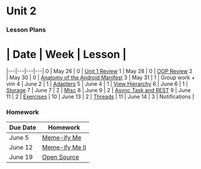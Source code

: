 # Unit 2

### Lesson Plans

 # |  Date | Week | Lesson |
|---|---|---|---|
0 | May 26 | 0 | [Unit 1 Review](lessons/0_Review.md)
1 | May 28 | 0 | [OOP Review](lessons/01_OOP-Review.md)
2 | May 30 | 0 | [Anatomy of the Android Manifest](lessons/02_Anatomy-Manifest.md)
3 | May 31 | 1 | Group work + vim
4 | June 2 | 1 | [Adapters](lessons/04_Adapters.md)
5 | June 4 | 1 | [View Hierarchy](lessons/05_View-Hierarchy.md)
6 | June 6 | 1 | [Storage](lessons/06_Storage.md)
7 | June 7 | 2 | [Misc](lessons/07_Misc.md)
8 | June 9 | 2 | [Async Task and REST](lessons/08_Async-REST.md)
9 | June 11 | 2 | [Exercises](exercises/09_Exercises.md) |
10 | June 13 | 2 | [Threads](lessons/10_Threads.md) |
11 | June 14 | 3 | Notifications |

### Homework

| Due Date | Homework|
|--- |---|
| June 5 | [Meme-ify Me](homework/week-0.md) |
| June 12 | [Meme-ify Me II](homework/week-1.md) |
| June 19 | [Open Source](homework/week-2.md) |
